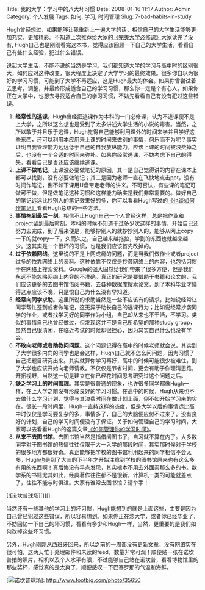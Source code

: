 Title: 我的大学：学习中的八大坏习惯
Date: 2008-01-16 11:17
Author: Admin
Category: 个人发展
Tags: 如何, 学习, 时间管理
Slug: 7-bad-habits-in-study

Hugh曾经想过，如果能够让我重新上一遍大学的话，相信自己的大学生活能够更加充实，更加精彩。不知道上次推荐给大家的[《完美大学必修课》][]大家读完了没有,
Hugh自己也是刚刚看完这本书，觉得应该回顾一下自己的大学生活，看看自己有些什么经验，犯过什么错误。

</p>

说起大学生活，不能不说的当然是学习。我们都知道大学的学习与高中时的区别很大，如何应对这种改变，很大程度上决定了大学学习的最终效果。很多你自以为很好的学习习惯，可能到了大学不再适应，这是Hugh最大的体会。如果你曾尝试着去思考，调整，并最终形成适合自己的学习习惯，那么你一定是个有心人。如果你正在大学中，也想去寻找适合自己的学习习惯，不妨先看看自己有没有犯过这些错误。

</p>

1.  **经常性的逃课**。Hugh曾经把逃课作为本科的一门必修课，认为不逃课便不是上大学，之所以这么想也是受到了太多讲述大学生活的小说的毒害。当然，之所以敢于并且乐于逃课，Hugh觉得自己能够利用课外的时间来学并且学好这些东西，还可以利用本应用来上课的时间来做别的事情，何乐而不为呢？事实证明自我管理能力远远低于自己的自我放纵能力，应该上课的时间被浪费掉之后，也没有一个合适的时间来弥补。如果你经常逃课，不妨考虑下自己的得失，看看自己是否还应该继续逃课。
2.  **上课不做笔记**。上课没必要做笔记的原因，其一是自己觉得讲的内容在课本上都可以找到，没有必要做笔记；其二是因为老师一直在飞快地点击ppt，没有时间作笔记，倒不如下课用U盘带走老师的讲义。不可否认，有些课的笔记可做可不做，但是做笔记这种习惯和这样能力确实是我们非常需要的。做好自己的笔记远远比抄别人的笔记效果好的多，你可以看看Hugh写过的[《也谈如何作笔记》][]看看Hugh总结的一些方法。
3.  **事情拖到最后一刻**。相信不止Hugh自己一个人曾经这样，总是把作业和project留到最后时刻。本科的时候不知道干过多少次这样的事情，开始自己还努力去完成，到了后来便是，能够抄别人的就抄抄别人的，能够从网上copy一下的就copy一下，久而久之，自己越来越拖拉，学到的东西也就越来越少。这其实是一个很坏的习惯，也是我们应该首先改掉的。
4.  **过于依赖网络**。这里说的不是上网成瘾的问题，而是当我们做作业或者project过多的依靠网络上的资料。这种依靠不仅仅是抄袭网络上的内容，也包括习惯于在网络上搜索资料。Google的强大固然给我们带来了很多方便，但是我们永远不能忽略网络上内容的不准确。真正的研究是要借助于书籍和论文的，我们应该更多的去图书馆借阅书籍，去各种数据库搜索论文，到了本科毕业才懂得这点应该不晚，只是恨自己为什么没有早知道。
5.  **经常向同学求助**。这里所说的求助当然是一些不应该有的请求，比如说经常让同学帮忙签到或者做笔记，这无异于助长自己的逃课行为；比如说经常抄袭同学的作业，或者找学习好的同学作为小组，自己却从来也不干活，不学习。类似的事情自己也曾经做过，但发现这并不是自己所希望的那种study
    group，虽然自己很清闲，在临近考试的时候却很担心，因为其实自己什么也没有学会。
6.  **不敢向老师或者助教问问题**。这个问题记得在高中的时候老师就会说，其实到了大学很多内向的同学也是会这样，Hugh自己就不怎么问问题，因为习惯了自己把题目研究出来。其实就算你学习再好，高中的时候可能很少被难住，到了大学也应该开始向老师请教。不仅仅是节省时间，更会有助于你理清思路，开拓视野，当然这一切是建立在你已经花时间思考研究过这个问题之后。
7.  **缺乏学习上的时间管理**。其实是很普通的现象，也许很多同学都像Hugh一样，在上大学之前没有形成良好的学习习惯。在高中的时候，Hugh从来也不去做什么学习计划，觉得与其浪费时间在做计划上面，倒不如开始学习来的实在。很长一段时间里，Hugh一直持这样的态度，但是大学以后的事情远比高中时仅仅是学习要复杂的多，事情多了，自己的大脑便应付不过来了。没有良好的计划，自己的学习时间便没有了保证。关于如何管理自己的学习时间，大家可以去看看Hugh的这篇文章[《如何管理你的学习时间》][]。
8.  **从来不去图书馆**。去图书馆当然是指借阅图书了，自习就不算在内了。大多数同学对于图书馆的热情往往仅限于大一入学的那段时间，其实那时候对于学校的很多地方都很好奇。真正能够把学校的图书馆利用起来的同学相信不会太多，Hugh也是到了大三的下半年才开始注意到学校的图书馆原来也有这么多有用的东西啊！真后悔没有早点发现，其实根本不用去外面买那么多的书。数学系的书籍尤其如此，经典著作往往都不是很新，计算机一类的可能就差点了，往往不能与时俱进。大家有谁常去图书馆？请举手！

</p>
[![诺坎普球场][]][]

当然还有一些其他的学习上的坏习惯，Hugh能想到的就是上面这些，主要是因为自己曾经犯过这些错误，所以容易想到。如果你正在念大学，或者你已经毕业了，不妨回忆一下自己的坏习惯，看看有多少和Hugh一样，当然，更重要的是我们如何改掉这些坏习惯。

</p>

另外，Hugh刚刚从西班牙回来，所以之前的一周都没有更新文章，没有网络实在很可怕，这两天忙于处理邮件和未读的feed，数量非常可观！顺便贴一张在诺坎普拍的照片，相机以及个人水平有限，不过能够自己站在诺坎普，看看博物馆里的那些奖杯，感觉真的是太爽了，顺便感叹一下巴塞罗那的气温和海鲜。

</p>

  [《完美大学必修课》]: http://www.quhuashuai.com/2007/12/book-download-perfect-university/
  [《也谈如何作笔记》]: http://www.quhuashuai.com/2007/09/note_taking/
  [《如何管理你的学习时间》]: http://www.quhuashuai.com/2007/09/manage_your_study_time/
  [诺坎普球场]: http://fleet1.footbig.com/56/s/45/84/4584e059c8488baa06ff00a43f42c09d-8166.jpg
  [![诺坎普球场][]]: http://www.footbig.com/photo/35650
